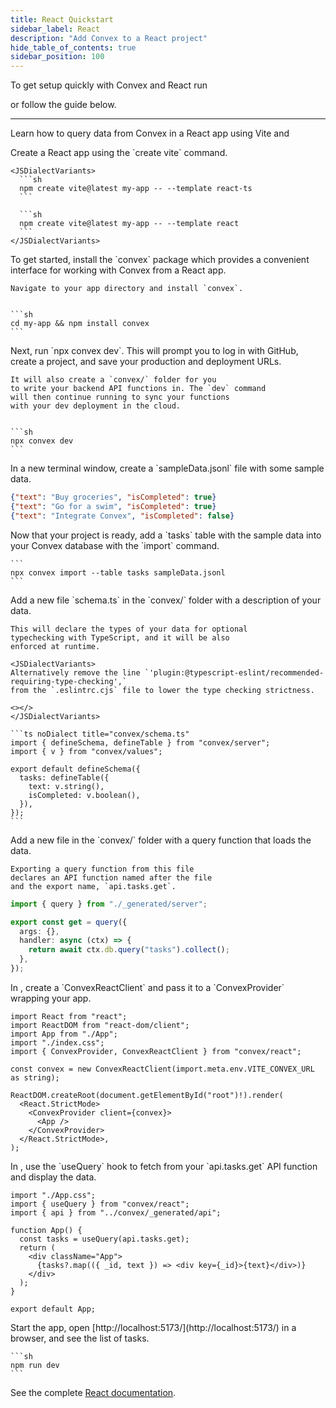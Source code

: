 ```yaml
---
title: React Quickstart
sidebar_label: React
description: "Add Convex to a React project"
hide_table_of_contents: true
sidebar_position: 100
---
```









To get setup quickly with Convex and React run

<p>
  <b>
    <CodeWithCopyButton text="npm create convex@latest" />
  </b>
</p>

or follow the guide below.

---

Learn how to query data from Convex in a React app using Vite
and<LanguageSelector verbose />

<StepByStep>
  <Step title="Create a React app">
    Create a React app using the `create vite` command.

    <JSDialectVariants>
      ```sh
      npm create vite@latest my-app -- --template react-ts
      ```

      ```sh
      npm create vite@latest my-app -- --template react
      ```
    </JSDialectVariants>

  </Step>
  <Step title="Install the Convex client and server library">
    To get started, install the `convex`
    package which provides a convenient interface for working
    with Convex from a React app.

    Navigate to your app directory and install `convex`.


    ```sh
    cd my-app && npm install convex
    ```

  </Step>
  <Step title="Set up a Convex dev deployment">
    Next, run `npx convex dev`. This
    will prompt you to log in with GitHub,
    create a project, and save your production and deployment URLs.

    It will also create a `convex/` folder for you
    to write your backend API functions in. The `dev` command
    will then continue running to sync your functions
    with your dev deployment in the cloud.


    ```sh
    npx convex dev
    ```

  </Step>

  <Step title="Create sample data for your database">
    In a new terminal window, create a `sampleData.jsonl`
    file with some sample data.

    
```json
{"text": "Buy groceries", "isCompleted": true}
{"text": "Go for a swim", "isCompleted": true}
{"text": "Integrate Convex", "isCompleted": false}
```


  </Step>

  <Step title="Add the sample data to your database">
    Now that your project is ready, add a `tasks` table
    with the sample data into your Convex database with
    the `import` command.

    ```
    npx convex import --table tasks sampleData.jsonl
    ```

  </Step>

  <Step title="(optional) Define a schema">
    Add a new file `schema.ts` in the `convex/` folder
    with a description of your data.

    This will declare the types of your data for optional
    typechecking with TypeScript, and it will be also
    enforced at runtime.

    <JSDialectVariants>
    Alternatively remove the line `'plugin:@typescript-eslint/recommended-requiring-type-checking',`
    from the `.eslintrc.cjs` file to lower the type checking strictness.

    <></>
    </JSDialectVariants>

    ```ts noDialect title="convex/schema.ts"
    import { defineSchema, defineTable } from "convex/server";
    import { v } from "convex/values";

    export default defineSchema({
      tasks: defineTable({
        text: v.string(),
        isCompleted: v.boolean(),
      }),
    });
    ```

  </Step>

  <Step title="Expose a database query">
    Add a new file <JSDialectFileName name="tasks.ts" /> in the `convex/` folder
    with a query function that loads the data.

    Exporting a query function from this file
    declares an API function named after the file
    and the export name, `api.tasks.get`.

    
```ts
import { query } from "./_generated/server";

export const get = query({
  args: {},
  handler: async (ctx) => {
    return await ctx.db.query("tasks").collect();
  },
});

```


  </Step>

  <Step title="Connect the app to your backend">
    In <JSDialectFileName name="src/main.jsx" />, create a `ConvexReactClient` and pass it to a `ConvexProvider`
    wrapping your app.

    
```tsx
import React from "react";
import ReactDOM from "react-dom/client";
import App from "./App";
import "./index.css";
import { ConvexProvider, ConvexReactClient } from "convex/react";

const convex = new ConvexReactClient(import.meta.env.VITE_CONVEX_URL as string);

ReactDOM.createRoot(document.getElementById("root")!).render(
  <React.StrictMode>
    <ConvexProvider client={convex}>
      <App />
    </ConvexProvider>
  </React.StrictMode>,
);

```


  </Step>

  <Step title="Display the data in your app">
    In <JSDialectFileName name="src/App.jsx" />, use the `useQuery` hook to fetch from your `api.tasks.get`
    API function and display the data.

    
```tsx
import "./App.css";
import { useQuery } from "convex/react";
import { api } from "../convex/_generated/api";

function App() {
  const tasks = useQuery(api.tasks.get);
  return (
    <div className="App">
      {tasks?.map(({ _id, text }) => <div key={_id}>{text}</div>)}
    </div>
  );
}

export default App;

```


  </Step>

  <Step title="Start the app">
    Start the app, open [http://localhost:5173/](http://localhost:5173/) in a browser,
    and see the list of tasks.

    ```sh
    npm run dev
    ```

  </Step>

</StepByStep>

See the complete [React documentation](/client/react.mdx).
